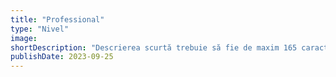 ```yaml
---
title: "Professional"
type: "Nivel"
image:
shortDescription: "Descrierea scurtă trebuie să fie de maxim 165 caractere"
publishDate: 2023-09-25
---
```

